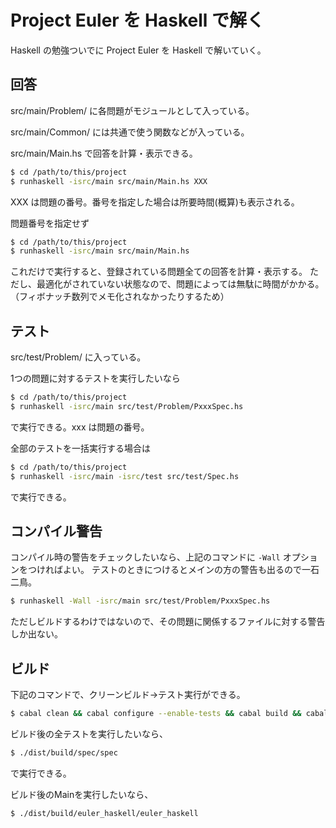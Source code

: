 # Project Euler を Haskell で解く
Haskell の勉強ついでに Project Euler を Haskell で解いていく。

## 回答
src/main/Problem/ に各問題がモジュールとして入っている。

src/main/Common/ には共通で使う関数などが入っている。

src/main/Main.hs で回答を計算・表示できる。

```sh
$ cd /path/to/this/project
$ runhaskell -isrc/main src/main/Main.hs XXX
```

XXX は問題の番号。番号を指定した場合は所要時間(概算)も表示される。

問題番号を指定せず

```sh
$ cd /path/to/this/project
$ runhaskell -isrc/main src/main/Main.hs
```

これだけで実行すると、登録されている問題全ての回答を計算・表示する。
ただし、最適化がされていない状態なので、問題によっては無駄に時間がかかる。
（フィボナッチ数列でメモ化されなかったりするため）

## テスト
src/test/Problem/ に入っている。

1つの問題に対するテストを実行したいなら
```sh
$ cd /path/to/this/project
$ runhaskell -isrc/main src/test/Problem/PxxxSpec.hs
```
で実行できる。xxx は問題の番号。

全部のテストを一括実行する場合は
```sh
$ cd /path/to/this/project
$ runhaskell -isrc/main -isrc/test src/test/Spec.hs
```
で実行できる。

## コンパイル警告
コンパイル時の警告をチェックしたいなら、上記のコマンドに `-Wall` オプションをつければよい。
テストのときにつけるとメインの方の警告も出るので一石二鳥。

```sh
$ runhaskell -Wall -isrc/main src/test/Problem/PxxxSpec.hs
```

ただしビルドするわけではないので、その問題に関係するファイルに対する警告しか出ない。

## ビルド
下記のコマンドで、クリーンビルド→テスト実行ができる。
```sh
$ cabal clean && cabal configure --enable-tests && cabal build && cabal test
```

ビルド後の全テストを実行したいなら、
```sh
$ ./dist/build/spec/spec
```
で実行できる。

ビルド後のMainを実行したいなら、
```sh
$ ./dist/build/euler_haskell/euler_haskell
```
